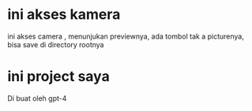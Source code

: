 # ini akses kamera

ini akses camera , menunjukan previewnya, ada tombol tak a picturenya, bisa save di directory rootnya

# ini project saya

Di buat oleh gpt-4
